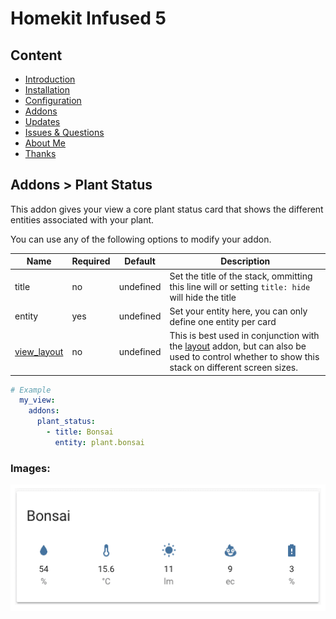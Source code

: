 # Homekit Infused 5

## Content
- [Introduction](../index.md)
- [Installation](../installation.md)
- [Configuration](../configuration.md)
- [Addons](../addons.md)
- [Updates](../updates.md)
- [Issues & Questions](../issues.md)
- [About Me](../about.md)
- [Thanks](../thanks.md)

## Addons > Plant Status

This addon gives your view a core plant status card that shows the different entities associated with your plant.

You can use any of the following options to modify your addon.

| Name | Required | Default | Description |
|----------------------------------|-------------|----------------------|-----------------------------------------------------------------------------------------------------------------------------------------------------------------------------------|
| title | no | undefined | Set the title of the stack, ommitting this line will or setting `title: hide` will hide the title |
| entity | yes | undefined | Set your entity here, you can only define one entity per card |
| [view_layout](layout.md#view-layout) | no | undefined | This is best used in conjunction with the [layout](layout.md#view-layout) addon, but can also be used to control whether to show this stack on different screen sizes. |

```yaml
# Example
  my_view:
    addons:
      plant_status:
        - title: Bonsai
          entity: plant.bonsai
``` 

### Images:

![Homekit Infused](../images/hki-plant-status.png)
